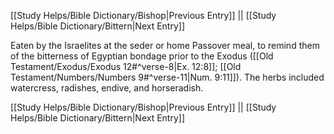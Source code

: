 [[Study Helps/Bible Dictionary/Bishop|Previous Entry]]  ||  [[Study Helps/Bible Dictionary/Bittern|Next Entry]]

 Eaten by the Israelites at the seder or home Passover meal, to remind them of the bitterness of Egyptian bondage prior to the Exodus ([[Old Testament/Exodus/Exodus 12#^verse-8|Ex. 12:8]]; [[Old Testament/Numbers/Numbers 9#^verse-11|Num. 9:11]]). The herbs included watercress, radishes, endive, and horseradish.

[[Study Helps/Bible Dictionary/Bishop|Previous Entry]]  ||  [[Study Helps/Bible Dictionary/Bittern|Next Entry]]